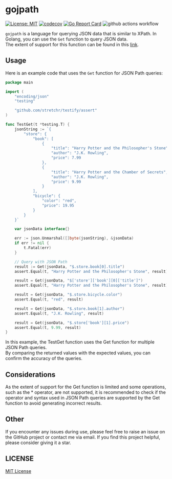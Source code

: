 # gojpath

[![License: MIT](https://img.shields.io/badge/License-MIT-yellow.svg)](https://opensource.org/licenses/MIT) [![codecov](https://codecov.io/gh/limiu82214/gojpath/branch/master/graph/badge.svg?token=0XAK9BB5WL)](https://codecov.io/gh/limiu82214/gojpath) [![Go Report Card](https://goreportcard.com/badge/github.com/limiu82214/gojpath)](https://goreportcard.com/report/github.com/limiu82214/gojpath) ![github actions workflow](https://github.com/limiu82214/gojpath/actions/workflows/go.yml/badge.svg)

`gojpath` is a language for querying JSON data that is similar to XPath. In Golang, you can use the `Get` function to query JSON data.  
The extent of support for this function can be found in this [link](https://learn.microsoft.com/en-us/azure/data-explorer/kusto/query/jsonpath).  

## Usage

Here is an example code that uses the `Get` function for JSON Path queries:

```go
package main

import (
    "encoding/json"
    "testing"

    "github.com/stretchr/testify/assert"
)

func TestGet(t *testing.T) {
    jsonString := `{
        "store": {
            "book": [
                {
                    "title": "Harry Potter and the Philosopher's Stone",
                    "author": "J.K. Rowling",
                    "price": 7.99
                },
                {
                    "title": "Harry Potter and the Chamber of Secrets",
                    "author": "J.K. Rowling",
                    "price": 9.99
                }
            ],
            "bicycle": {
                "color": "red",
                "price": 19.95
            }
        }
    }`

    var jsonData interface{}

    err := json.Unmarshal([]byte(jsonString), &jsonData)
    if err != nil {
        t.Fatal(err)
    }

    // Query with JSON Path
    result := Get(jsonData, "$.store.book[0].title")
    assert.Equal(t, "Harry Potter and the Philosopher's Stone", result)

    result = Get(jsonData, "$['store']['book'][0]['title']")
    assert.Equal(t, "Harry Potter and the Philosopher's Stone", result)

    result = Get(jsonData, "$.store.bicycle.color")
    assert.Equal(t, "red", result)

    result = Get(jsonData, "$.store.book[1].author")
    assert.Equal(t, "J.K. Rowling", result)

    result = Get(jsonData, "$.store['book'][1].price")
    assert.Equal(t, 9.99, result)
}
```

In this example, the TestGet function uses the Get function for multiple JSON Path queries.  
By comparing the returned values with the expected values, you can confirm the accuracy of the queries.

## Considerations

As the extent of support for the Get function is limited and some operations, such as the * operator, are not supported, it is recommended to check if the operator and syntax used in JSON Path queries are supported by the Get function to avoid generating incorrect results.

## Other

If you encounter any issues during use, please feel free to raise an issue on the GitHub project or contact me via email. If you find this project helpful, please consider giving it a star.

## LICENSE

[MIT License](./LICENSE)
